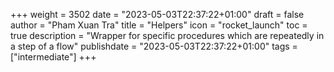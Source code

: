 +++
weight = 3502
date = "2023-05-03T22:37:22+01:00"
draft = false
author = "Pham Xuan Tra"
title = "Helpers"
icon = "rocket_launch"
toc = true
description = "Wrapper for specific procedures which are repeatedly in a step of a flow"
publishdate = "2023-05-03T22:37:22+01:00"
tags = ["intermediate"]
+++
